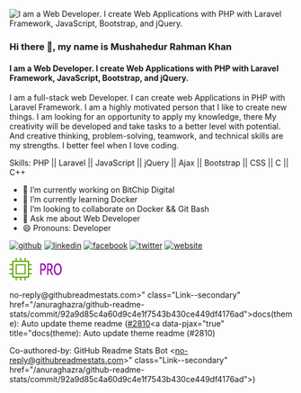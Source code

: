 ![I am a Web Developer. I create Web Applications with PHP with Laravel Framework, JavaScript, Bootstrap, and jQuery.](https://media.licdn.com/dms/image/D4D16AQHm77KjSg0oFg/profile-displaybackgroundimage-shrink_200_800/0/1663980003230?e=2147483647&v=beta&t=5cu_C8aFrzJssZCkC5nuGSrua7NU_aQyi2DjcDucA6Q)
### Hi there 👋, my name is Mushahedur Rahman Khan
#### I am a Web Developer. I create Web Applications with PHP with Laravel Framework, JavaScript, Bootstrap, and jQuery.

I am a full-stack web Developer. I can create web Applications in PHP with Laravel Framework. I am a highly motivated person that I like to create new things. I am looking for an opportunity to apply my knowledge, there My creativity will be developed and take tasks to a better level with potential. And creative thinking, problem-solving, teamwork, and technical skills are my strengths. I better feel when I love coding.

Skills: PHP || Laravel || JavaScript || jQuery || Ajax || Bootstrap || CSS || C || C++

- 🔭 I’m currently working on BitChip Digital 
- 🌱 I’m currently learning Docker 
- 👯 I’m looking to collaborate on Docker && Git Bash 
- 💬 Ask me about Web Developer 
- 😄 Pronouns: Developer 


[<img src='https://cdn.jsdelivr.net/npm/simple-icons@3.0.1/icons/github.svg' alt='github' height='40'>](https://github.com/https://github.com/mushahadur)  [<img src='https://cdn.jsdelivr.net/npm/simple-icons@3.0.1/icons/linkedin.svg' alt='linkedin' height='40'>](https://www.linkedin.com/in/https://www.linkedin.com/in/mushahadur//)  [<img src='https://cdn.jsdelivr.net/npm/simple-icons@3.0.1/icons/facebook.svg' alt='facebook' height='40'>](https://www.facebook.com/https://www.facebook.com/mrkpulock25/)  [<img src='https://cdn.jsdelivr.net/npm/simple-icons@3.0.1/icons/twitter.svg' alt='twitter' height='40'>](https://twitter.com/https://mobile.twitter.com/home)  [<img src='https://cdn.jsdelivr.net/npm/simple-icons@3.0.1/icons/icloud.svg' alt='website' height='40'>](https://mushahadur.github.io/Portfolio-Website/)  

<a href='https://docs.github.com/en/developers'><img src='https://raw.githubusercontent.com/acervenky/animated-github-badges/master/assets/devbadge.gif' width='40' height='40'></a> <a href='https://github.com/pricing'><img src='https://raw.githubusercontent.com/acervenky/animated-github-badges/master/assets/pro.gif' width='40' height='40'></a> 


<div role="gridcell" class="flex-auto min-width-0 d-none d-md-block col-5 mr-3" >
              <span class="css-truncate css-truncate-target d-block width-fit markdown-title">
                    <a data-pjax="true" title="docs(theme): Auto update theme readme (#2810)

Co-authored-by: GitHub Readme Stats Bot &lt;no-reply@githubreadmestats.com&gt;" class="Link--secondary" href="/anuraghazra/github-readme-stats/commit/92a9d85c4a60d9c4e1f7543b430ce449df4176ad">docs(theme): Auto update theme readme (</a><a class="issue-link js-issue-link" data-error-text="Failed to load title" data-id="1751365631" data-permission-text="Title is private" data-url="https://github.com/anuraghazra/github-readme-stats/issues/2810" data-hovercard-type="pull_request" data-hovercard-url="/anuraghazra/github-readme-stats/pull/2810/hovercard" href="https://github.com/anuraghazra/github-readme-stats/pull/2810">#2810</a><a data-pjax="true" title="docs(theme): Auto update theme readme (#2810)

Co-authored-by: GitHub Readme Stats Bot &lt;no-reply@githubreadmestats.com&gt;" class="Link--secondary" href="/anuraghazra/github-readme-stats/commit/92a9d85c4a60d9c4e1f7543b430ce449df4176ad">)</a>
              </span>
          </div>
